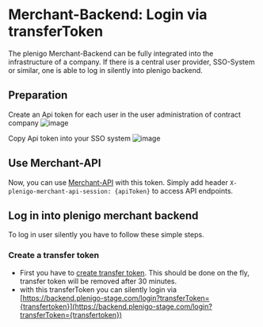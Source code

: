 # Merchant-Backend: Login via transferToken

The plenigo Merchant-Backend can be fully integrated into the infrastructure of a company. If there is a central user provider, SSO-System or similar, one is able to log in silently into plenigo backend.
## Preparation
Create an Api token for each user in the user administration of contract company
![image](https://user-images.githubusercontent.com/3322840/123052976-b1ecab00-d403-11eb-8250-999b24a4777a.png)

Copy Api token into your SSO system
![image](https://user-images.githubusercontent.com/3322840/123053507-40f9c300-d404-11eb-8687-d9b60cba37f6.png)

## Use Merchant-API
Now, you can use [Merchant-API](https://merchant-api.plenigo-stage.com/) with this token. Simply add header `X-plenigo-merchant-api-session: {apiToken}` to access API endpoints.

## Log in into plenigo merchant backend
To log in user silently you have to follow these simple steps.

### Create a transfer token
- First you have to [create transfer token](https://merchant-api.plenigo-stage.com/#tag/User-Login/paths/~1processes~1merchantUser~1transferToken~1create/post). This should be done on the fly, transfer token will be removed after 30 minutes.
- with this transferToken you can silently login via [https://backend.plenigo-stage.com/login?transferToken={transfertoken}](https://backend.plenigo-stage.com/login?transferToken={transfertoken})

